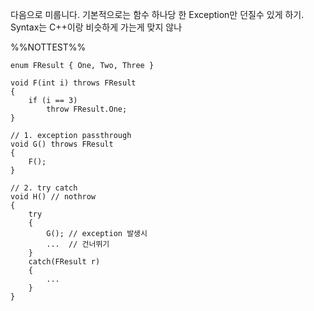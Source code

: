 다음으로 미룹니다. 기본적으로는 함수 하나당 한 Exception만 던질수 있게 하기. Syntax는 C++이랑 비슷하게 가는게 맞지 않나

%%NOTTEST%%
```
enum FResult { One, Two, Three }

void F(int i) throws FResult
{
	if (i == 3)
		throw FResult.One;
}

// 1. exception passthrough
void G() throws FResult
{
	F();
}

// 2. try catch
void H() // nothrow
{
	try
	{
		G(); // exception 발생시
		...  // 건너뛰기
	}
	catch(FResult r)
	{
		...
	}
}



```